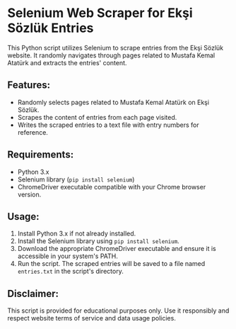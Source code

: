 # Selenium Web Scraper for Ekşi Sözlük Entries

This Python script utilizes Selenium to scrape entries from the Ekşi Sözlük website. It randomly navigates through pages related to Mustafa Kemal Atatürk and extracts the entries' content.

## Features:
- Randomly selects pages related to Mustafa Kemal Atatürk on Ekşi Sözlük.
- Scrapes the content of entries from each page visited.
- Writes the scraped entries to a text file with entry numbers for reference.

## Requirements:
- Python 3.x
- Selenium library (`pip install selenium`)
- ChromeDriver executable compatible with your Chrome browser version.

## Usage:
1. Install Python 3.x if not already installed.
2. Install the Selenium library using `pip install selenium`.
3. Download the appropriate ChromeDriver executable and ensure it is accessible in your system's PATH.
4. Run the script. The scraped entries will be saved to a file named `entries.txt` in the script's directory.

## Disclaimer:
This script is provided for educational purposes only. Use it responsibly and respect website terms of service and data usage policies.


